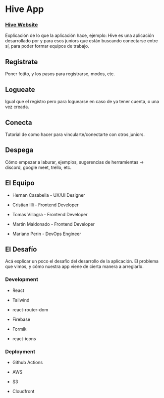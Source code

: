 # Hive App
### [Hive Website](https://d226puxlmt5jf4.cloudfront.net)

Explicación de lo que la aplicación hace, ejemplo:
Hive es una aplicación desarrollado por y para esos juniors que están buscando conectarse entre sí, para poder formar equipos de trabajo.

  

## Registrate

  Poner fotito, y los pasos para registrarse, modos, etc.

  

## Logueate

  

Igual que el registro pero para loguearse en caso de ya tener cuenta, o una vez creada.

  

## Conecta

  Tutorial de como hacer para vincularte/conectarte con otros juniors.
  
  

## Despega

Cómo empezar a laburar, ejemplos, sugerencias de herramientas -> discord, google meet, trello, etc.

 

## El Equipo

  

- Hernan Casabella - UX/UI Designer

- Cristian Illi - Frontend Developer

- Tomas Villagra - Frontend Developer

- Martin Maldonado - Frontend Developer

- Mariano Perin - DevOps Engineer

  

## El Desafío

Acá explicar un poco el desafío del desarrollo de la aplicación. El problema que vimos, y cómo nuestra app viene de cierta manera a arreglarlo.

  

### Development

- React

- Tailwind

- react-router-dom

- Firebase

- Formik

- react-icons

  

### Deployment

- Github Actions

- AWS

- S3

- Cloudfront
